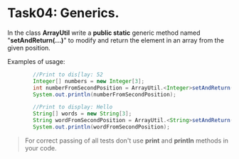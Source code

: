 # Task04: Generics.

In the class **ArrayUtil** write a **public static** generic method named "**setAndReturn(...)**" to modify and return
the element in an array from the given position.

Examples of usage:
````java
        //Print to dis[lay: 52
        Integer[] numbers = new Integer[3];
        int numberFromSecondPosition = ArrayUtil.<Integer>setAndReturn(numbers, 52, 1);
        System.out.println(numberFromSecondPosition);

        //Print to display: Hello
        String[] words = new String[3];
        String wordFromSecondPosition = ArrayUtil.<String>setAndReturn(words, "Hello", 1);
        System.out.println(wordFromSecondPosition);
````

> For correct passing of all tests don't use **print** and **println** methods in your code.